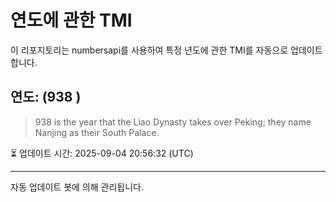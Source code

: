 
# 연도에 관한 TMI

이 리포지토리는 numbersapi를 사용하여 특정 년도에 관한 TMI를 자동으로 업데이트합니다.

## 연도: (938 )
> 938 is the year that the Liao Dynasty takes over Peking; they name Nanjing as their South Palace.

⏳ 업데이트 시간: 2025-09-04 20:56:32 (UTC)

---
자동 업데이트 봇에 의해 관리됩니다.
